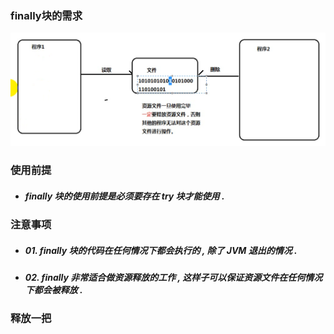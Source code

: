 ### finally块的需求

![](/assets/finally块的需求.png)

### 使用前提

* ##### finally 块的使用前提是必须要存在 try 块才能使用 .

### 注意事项

* ##### 01. finally 块的代码在任何情况下都会执行的 , 除了 JVM 退出的情况 .
* ##### 02. finally 非常适合做资源释放的工作 , 这样子可以保证资源文件在任何情况下都会被释放 .

### 释放一把

```java

```



